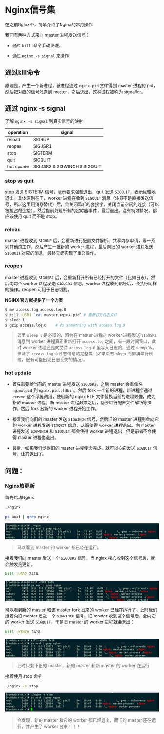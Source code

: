 # Nginx信号集

在之前Nginx中，简单介绍了Nginx的常用操作

我们有两种方式来向 master 进程发送信号：

- 通过 `kill `命令手动发送。

- 通过 `nginx -s signal` 来操作

## 通过kill命令

原理是，产生一个新进程，该进程通过 `nginx.pid` 文件得到 master 进程的 pid，然后把对应的信号发送到 master，之后退出，这种进程被称为 signaller。

## 通过 nginx -s signal

了解 `nginx -s signal` 到真实信号的映射

| operation  | signal                       |
| ---------- | ---------------------------- |
| reload     | SIGHUP                       |
| reopen     | SIGUSR1                      |
| stop       | SIGTERM                      |
| quit       | SIGQUIT                      |
| hot update | SIGUSR2 & SIGWINCH & SIGQUIT |

### stop vs quit

stop 发送 SIGTERM 信号，表示要求强制退出，quit 发送 `SIGQUIT`，表示优雅地退出。具体区别在于，worker 进程在收到 `SIGQUIT` 消息（注意不是直接发送信号，所以这里用消息替代）后，会关闭监听的套接字，关闭当前空闲的连接（可以被抢占的连接），然后提前处理所有的定时器事件，最后退出。没有特殊情况，都应该使用 quit 而不是 stop。

### reload

master 进程收到 `SIGHUP` 后，会重新进行配置文件解析、共享内存申请，等一系列其他的工作，然后产生一批新的 worker 进程，最后向旧的 worker 进程发送 `SIGQUIT` 对应的消息，最终无缝实现了重启操作。

### reopen

master 进程收到 `SIGUSR1` 后，会重新打开所有已经打开的文件（比如日志），然后向每个 worker 进程发送 `SIGUSR1` 信息，worker 进程收到信号后，会执行同样的操作。reopen 可用于日志切割。

**NGINX 官方就提供了一个方案**

```bash
$ mv access.log access.log.0
$ kill -USR1 `cat master.nginx.pid` # 重新打开日志文件
$ sleep 1
$ gzip access.log.0    # do something with access.log.0
```

> 这里 `sleep 1` 是必须的，因为在 master 进程向 worker 进程发送 `SIGUSR1` 消息到 worker 进程真正重新打开 `access.log` 之间，有一段时间窗口，此时 worker 进程还是向文件 `access.log.0` 里写入日志的。通过 sleep 1s，保证了 `access.log.0` 日志信息的完整性（如果没有 sleep 而直接进行压缩，很有可能出现日志丢失的情况）。

### hot update

- 首先需要给当前的 master 进程发送 `SIGUSR2`，之后 master 会重命名 `nginx.pid` 到 `nginx.pid.oldbin`，然后 fork 一个新的进程，新进程会通过 `execve` 这个系统调用，使用新的 nginx ELF 文件替换当前的进程映像，成为新的 master 进程。新 master 进程起来之后，就会进行配置文件解析等操作，然后 fork 出新的 worker 进程开始工作。

- 接着我们向旧的 master 发送 `SIGWINCH` 信号，然后旧的 master 进程则会向它的 worker 进程发送 `SIGQUIT` 信息，从而使得 worker 进程退出。向 master 进程发送 `SIGWINCH` 和 `SIGQUIT` 都会使得 worker 进程退出，但是前者不会使得 master 进程也退出。

- 最后，如果我们觉得旧的 master 进程使命完成，就可以向它发送 `SIGQUIT` 信号，让其退出了。



## 问题：

### Nginx热更新

首先启动Nginx

```bash
./nginx
```

```bash
ps auxf | grep nginx
```

![image-20210201105059065](media/Nginx信号集.assets/image-20210201105059065.png)

> 可以看到 master 和 worker 都已经在运行。

接着我们向 master 发送一个 `SIGUSR2` 信号，当 nginx 核心收到这个信号后，就会触发热更新。

```bash
kill -USR2 2418
```

![image-20210201105148802](media/Nginx信号集.assets/image-20210201105148802.png)

可以看到新的 master 和该 master fork 出来的 worker 已经在运行了，此时我们接着向旧 master 发送一个 `SIGWINCH` 信号，旧 master 收到这个信号后，会向它的 worker 发送 `SIGQUIT`，于是旧 master 的 worker 进程就会退出：

```bash
kill -WINCH 2418
```

![image-20210201105223765](media/Nginx信号集.assets/image-20210201105223765.png)

> 此时只剩下旧的 master，新的 master 和新 master 的 worker 在运行

接着使用 stop 命令

```bash
./nginx -s stop
```

![image-20210201105245953](media/Nginx信号集.assets/image-20210201105245953.png)

> 会发现，新的 master 和它的 worker 都已经退出，而旧的 master 还在运行，并产生了 worker 出来！！！
